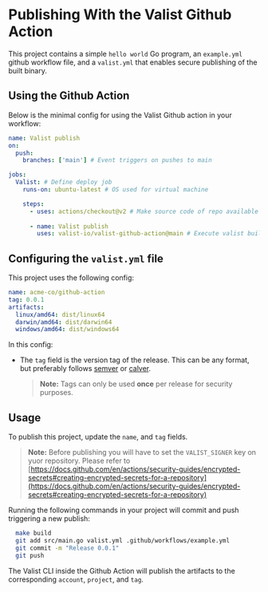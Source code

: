 # Publishing With the Valist Github Action

This project contains a simple `hello world` Go program, an `example.yml` github workflow file, and a  `valist.yml` that enables secure publishing of the built binary.

<!-- This project can be found at [https://app.valist.io/acme/go](https://app.valist.io/acme/go) -->

## Using the Github Action

Below is the minimal config for using the Valist Github action in your workflow:

```yaml
name: Valist publish
on:
  push:
    branches: ['main'] # Event triggers on pushes to main

jobs:
  Valist: # Define deploy job
    runs-on: ubuntu-latest # OS used for virtual machine

    steps:
      - uses: actions/checkout@v2 # Make source code of repo available
      
      - name: Valist publish
        uses: valist-io/valist-github-action@main # Execute valist build & publish
```

## Configuring the `valist.yml` file

This project uses the following config:

```yaml
name: acme-co/github-action
tag: 0.0.1
artifacts:
  linux/amd64: dist/linux64
  darwin/amd64: dist/darwin64
  windows/amd64: dist/windows64
```

In this config:

* The `tag` field is the version tag of the release. This can be any format, but preferably follows [semver](https://semver.org) or [calver](https://calver.org/).
  > **Note:** Tags can only be used **once** per release for security purposes.

## Usage

To publish this project, update the `name`, and `tag` fields.

> **Note:** Before publishing you will have to set the `VALIST_SIGNER` key on yuor repository. Please refer to [https://docs.github.com/en/actions/security-guides/encrypted-secrets#creating-encrypted-secrets-for-a-repository](https://docs.github.com/en/actions/security-guides/encrypted-secrets#creating-encrypted-secrets-for-a-repository)

Running the following commands in your project will commit and push triggering a new publish:

```bash
  make build
  git add src/main.go valist.yml .github/workflows/example.yml
  git commit -m "Release 0.0.1"
  git push 
```

The Valist CLI inside the Github Action will publish the artifacts to the corresponding `account`, `project`, and `tag`.
